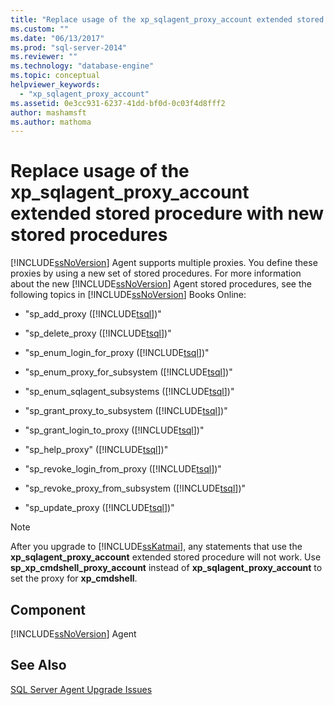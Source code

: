 ```yaml
---
title: "Replace usage of the xp_sqlagent_proxy_account extended stored procedure with new stored procedures | Microsoft Docs"
ms.custom: ""
ms.date: "06/13/2017"
ms.prod: "sql-server-2014"
ms.reviewer: ""
ms.technology: "database-engine"
ms.topic: conceptual
helpviewer_keywords: 
  - "xp_sqlagent_proxy_account"
ms.assetid: 0e3cc931-6237-41dd-bf0d-0c03f4d8fff2
author: mashamsft
ms.author: mathoma
---
```

# Replace usage of the xp_sqlagent_proxy_account extended stored procedure with new stored procedures
  [!INCLUDE[ssNoVersion](../../includes/ssnoversion-md.md)] Agent supports multiple proxies. You define these proxies by using a new set of stored procedures. For more information about the new [!INCLUDE[ssNoVersion](../../includes/ssnoversion-md.md)] Agent stored procedures, see the following topics in [!INCLUDE[ssNoVersion](../../includes/ssnoversion-md.md)] Books Online:  
  
-   "sp_add_proxy ([!INCLUDE[tsql](../../includes/tsql-md.md)])"  
  
-   "sp_delete_proxy ([!INCLUDE[tsql](../../includes/tsql-md.md)])"  
  
-   "sp_enum_login_for_proxy ([!INCLUDE[tsql](../../includes/tsql-md.md)])"  
  
-   "sp_enum_proxy_for_subsystem ([!INCLUDE[tsql](../../includes/tsql-md.md)])"  
  
-   "sp_enum_sqlagent_subsystems ([!INCLUDE[tsql](../../includes/tsql-md.md)])"  
  
-   "sp_grant_proxy_to_subsystem ([!INCLUDE[tsql](../../includes/tsql-md.md)])"  
  
-   "sp_grant_login_to_proxy ([!INCLUDE[tsql](../../includes/tsql-md.md)])"  
  
-   "sp_help_proxy" ([!INCLUDE[tsql](../../includes/tsql-md.md)])"  
  
-   "sp_revoke_login_from_proxy ([!INCLUDE[tsql](../../includes/tsql-md.md)])"  
  
-   "sp_revoke_proxy_from_subsystem ([!INCLUDE[tsql](../../includes/tsql-md.md)])"  
  
-   "sp_update_proxy ([!INCLUDE[tsql](../../includes/tsql-md.md)])"  
  
> [!NOTE]  
>  After you upgrade to [!INCLUDE[ssKatmai](../../includes/sskatmai-md.md)], any statements that use the **xp_sqlagent_proxy_account** extended stored procedure will not work. Use **sp_xp_cmdshell_proxy_account** instead of **xp_sqlagent_proxy_account** to set the proxy for **xp_cmdshell**.  
  
## Component  
 [!INCLUDE[ssNoVersion](../../includes/ssnoversion-md.md)] Agent  
  
## See Also  
 [SQL Server Agent Upgrade Issues](../../../2014/sql-server/install/sql-server-agent-upgrade-issues.md)  
  
  
